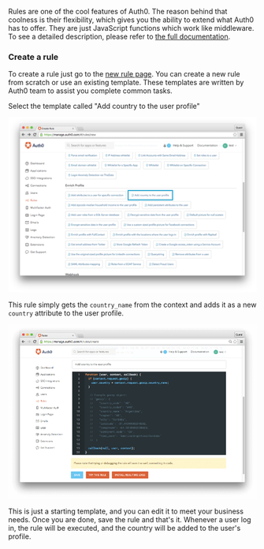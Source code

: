 Rules are one of the cool features of Auth0. The reason behind that coolness is their flexibility, which gives you the ability to extend what Auth0 has to offer. They are just JavaScript functions which work like middleware. To see a detailed description, please refer to [the full documentation](/rules).

### Create a rule

To create a rule just go to the [new rule page](${uiURL}/#/rules/new). You can create a new rule from scratch or use an existing template. These templates are written by Auth0 team to assist you complete common tasks.

Select the template called "Add country to the user profile"

![Empty rule](/media/articles/rules/rule-choose-add-country-template.png)

This rule simply gets the `country_name` from the context and adds it as a new `country` attribute to the user profile.

![Add country rule](/media/articles/rules/rule-create-add-country-country.png)

This is just a starting template, and you can edit it to meet your business needs. Once you are done, save the rule and that's it. Whenever a user log in, the rule will be executed, and the country will be added to the user's profile.
